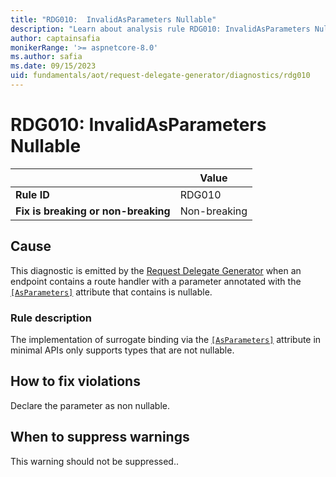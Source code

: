 ```yaml
---
title: "RDG010:  InvalidAsParameters Nullable"
description: "Learn about analysis rule RDG010: InvalidAsParameters Nullable"
author: captainsafia
monikerRange: '>= aspnetcore-8.0'
ms.author: safia
ms.date: 09/15/2023
uid: fundamentals/aot/request-delegate-generator/diagnostics/rdg010
---
```

# RDG010: InvalidAsParameters Nullable

| | Value |
|-|-|
| **Rule ID** |RDG010|
| **Fix is breaking or non-breaking** |Non-breaking|

## Cause

This diagnostic is emitted by the [Request Delegate Generator](/aspnet/core/fundamentals/aot/request-delegate-generator/rdg) when an endpoint contains a route handler with a parameter annotated with the  [`[AsParameters]`](xref:Microsoft.AspNetCore.Http.AsParametersAttribute) attribute that contains is nullable.

### Rule description

The implementation of surrogate binding via the [`[AsParameters]`](xref:Microsoft.AspNetCore.Http.AsParametersAttribute) attribute in minimal APIs only supports types that are not nullable. <!-- Using a parameter with a nullable type as in the following sample produces the diagnostic. -->

## How to fix violations

Declare the parameter as non nullable.

## When to suppress warnings

This warning should not be suppressed..
